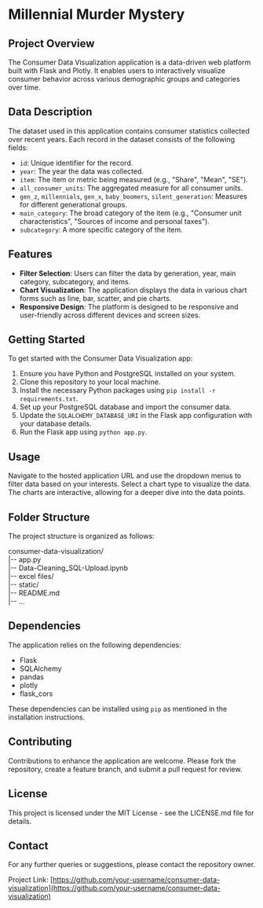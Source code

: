# Millennial Murder Mystery

## Project Overview

The Consumer Data Visualization application is a data-driven web platform built with Flask and Plotly. It enables users to interactively visualize consumer behavior across various demographic groups and categories over time. 

## Data Description

The dataset used in this application contains consumer statistics collected over recent years. Each record in the dataset consists of the following fields:

- `id`: Unique identifier for the record.
- `year`: The year the data was collected.
- `item`: The item or metric being measured (e.g., "Share", "Mean", "SE").
- `all_consumer_units`: The aggregated measure for all consumer units.
- `gen_z`, `millennials`, `gen_x`, `baby_boomers`, `silent_generation`: Measures for different generational groups.
- `main_category`: The broad category of the item (e.g., "Consumer unit characteristics", "Sources of income and personal taxes").
- `subcategory`: A more specific category of the item.

## Features

- **Filter Selection**: Users can filter the data by generation, year, main category, subcategory, and items.
- **Chart Visualization**: The application displays the data in various chart forms such as line, bar, scatter, and pie charts.
- **Responsive Design**: The platform is designed to be responsive and user-friendly across different devices and screen sizes.

## Getting Started

To get started with the Consumer Data Visualization app:

1. Ensure you have Python and PostgreSQL installed on your system.
2. Clone this repository to your local machine.
3. Install the necessary Python packages using `pip install -r requirements.txt`.
4. Set up your PostgreSQL database and import the consumer data.
5. Update the `SQLALCHEMY_DATABASE_URI` in the Flask app configuration with your database details.
6. Run the Flask app using `python app.py`.

## Usage

Navigate to the hosted application URL and use the dropdown menus to filter data based on your interests. Select a chart type to visualize the data. The charts are interactive, allowing for a deeper dive into the data points.

## Folder Structure

The project structure is organized as follows:

consumer-data-visualization/ <br>
|-- app.py <br>
|-- Data-Cleaning_SQL-Upload.ipynb <br>
|-- excel files/ <br>
|-- static/ <br>
|-- README.md <br>
|-- ... <br>

## Dependencies

The application relies on the following dependencies:

- Flask
- SQLAlchemy
- pandas
- plotly
- flask_cors

These dependencies can be installed using `pip` as mentioned in the installation instructions.

## Contributing

Contributions to enhance the application are welcome. Please fork the repository, create a feature branch, and submit a pull request for review.

## License

This project is licensed under the MIT License - see the LICENSE.md file for details.

## Contact

For any further queries or suggestions, please contact the repository owner.

Project Link: [https://github.com/your-username/consumer-data-visualization](https://github.com/your-username/consumer-data-visualization)

